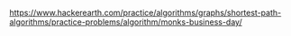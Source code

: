 https://www.hackerearth.com/practice/algorithms/graphs/shortest-path-algorithms/practice-problems/algorithm/monks-business-day/
